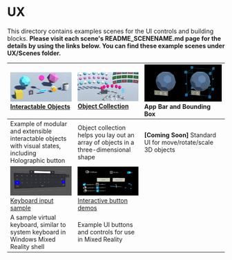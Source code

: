 # UX 
This directory contains examples scenes for the UI controls and building blocks. **Please visit each scene's README_SCENENAME.md page for the details by using the links below. You can find these example scenes under UX/Scenes folder.**

| [![Interactable Objects](/External/ReadMeImages/MRTK_InteractableObject.jpg)](/Assets/HoloToolkit-Examples/UX/Scenes) [Interactable Objects](/Assets/HoloToolkit-Examples/UX/Scenes) | [![Object Collection](/External/ReadMeImages/MRTK_ObjectCollection.jpg)](/Assets/HoloToolkit-Examples/UX/Scenes) [Object Collection](/Assets/HoloToolkit-Examples/UX/Scenes) | [![App Bar and Bounding Box](/External/ReadMeImages/MRTK_AppBar_BoundingBox.jpg)](/Assets/HoloToolkit-Examples/UX/Scenes) App Bar and Bounding Box |
| :--- | :--- | :--- |
| Example of modular and extensible interactable objects with visual states, including Holographic button  | Object collection helps you lay out an array of objects in a three-dimensional shape | **[Coming Soon]** Standard UI for move/rotate/scale 3D objects |
| [![Keyboard input sample](/External/ReadMeImages/MRTK_Keyboard.jpg)](/Assets/HoloToolkit-Examples) [Keyboard input sample](/Assets/HoloToolkit-Examples) | [![Interactive button demos](/External/ReadMeImages/MRTK_InteractiveButtons.jpg)](/Assets/HoloToolkit-Examples/UX/README_InteractiveButtonComponents.md) [Interactive button demos](/Assets/HoloToolkit-Examples/UX/README_InteractiveButtonComponents.md) |  |
| A sample virtual keyboard, similar to system keyboard in Windows Mixed Reality shell  | Example UI buttons and controls for use in Mixed Reality |  |

